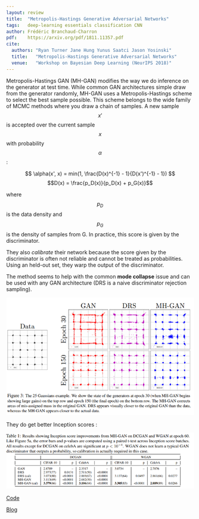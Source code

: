 ```yaml
---
layout: review
title:  "Metropolis-Hastings Generative Adversarial Networks"
tags:   deep-learning essentials classification CNN
author: Frédéric Branchaud-Charron
pdf:    https://arxiv.org/pdf/1811.11357.pdf
cite:
  authors: "Ryan Turner Jane Hung Yunus Saatci Jason Yosinski"
  title:   "Metropolis-Hastings Generative Adversarial Networks"
  venue:   "Workshop on Bayesian Deep Learning (NeurIPS 2018)"
---
```


Metropolis-Hastings GAN (MH-GAN) modifies the way we do inference on the generator at test time. While common GAN architectures simple draw from the generator randomly, MH-GAN uses a Metropolis-Hastings scheme to select the best sample possible. This scheme belongs to the wide family of MCMC methods where you draw a chain of samples. A new sample $$x'$$ is accepted over the current sample $$x$$ with probability $$\alpha$$:

$$ \alpha(x', x) = min(1, \frac{D(x)^{-1} - 1}{D(x')^{-1} - 1}) $$
$$D(x) = \frac{p_D(x)}{p_D(x) + p_G(x)}$$

where $$p_D$$ is the data density and $$p_G$$ is the density of samples from G.
In practice, this score is given by the discriminator.

They also *calibrate* their network because the score given by the discriminator is often not reliable and cannot be treated as probabilities. Using an held-out set, they warp the output of the discriminator.

The method seems to help with the common **mode collapse** issue and can be used with any GAN architecture (DRS is a naive discriminator rejection sampling).

![](/deep-learning/images/mh-gan/fig3.png)

They do get better Inception scores :

![](/deep-learning/images/mh-gan/table1.png)


[Code](https://github.com/uber-research/metropolis-hastings-gans)

[Blog](https://eng.uber.com/mh-gan/)
